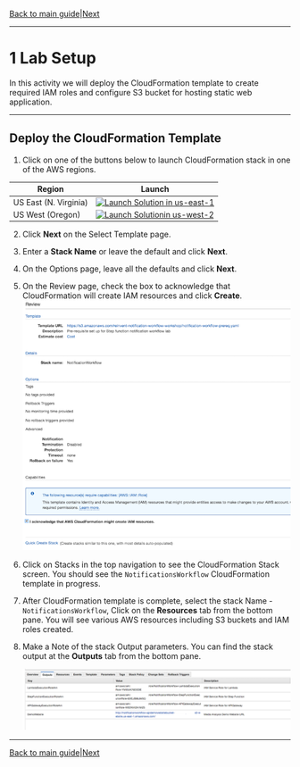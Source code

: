[Back to main guide](../README.md)|[Next](create-lambda-functions.md)

___

# 1 Lab Setup

In this activity we will deploy the CloudFormation template to create required IAM roles and configure S3 bucket for hosting static web application.

___

## Deploy the CloudFormation Template

1. Click on one of the buttons below to launch CloudFormation stack in one of the AWS regions.

Region | Launch
-------|-----
US East (N. Virginia) | [![Launch Solution in us-east-1](http://docs.aws.amazon.com/AWSCloudFormation/latest/UserGuide/images/cloudformation-launch-stack-button.png)](https://console.aws.amazon.com/cloudformation/home?region=us-east-1#/stacks/new?stackName=NotificationsWorkflow&templateURL=https://s3.amazonaws.com/reinvent-notification-workflow-workshop/notification-workflow-prereq.yaml)
US West (Oregon) | [![Launch Solutionin us-west-2](http://docs.aws.amazon.com/AWSCloudFormation/latest/UserGuide/images/cloudformation-launch-stack-button.png)](https://console.aws.amazon.com/cloudformation/home?region=us-west-2#/stacks/new?stackName=NotificationsWorkflow&templateURL=https://s3.amazonaws.com/reinvent-notification-workflow-workshop/notification-workflow-prereq.yaml)


2. Click **Next** on the Select Template page.

3. Enter a **Stack Name** or leave the default and click **Next**.

4. On the Options page, leave all the defaults and click **Next**.

5. On the Review page, check the box to acknowledge that CloudFormation will create IAM resources and click **Create**.
    ![Acknowledge IAM Screenshot](images/cfn-ack-iam.png)

6. Click on Stacks in  the top navigation to see the CloudFormation Stack screen. You should see the `NotificationsWorkflow` CloudFormation template in progress.

7. After CloudFormation template is complete, select the stack Name - `NotificationsWorkflow`, Click on the **Resources** tab from the bottom pane. You will see various AWS resources including S3 buckets and IAM roles created.

8. Make a Note of the stack Output parameters. You can find the stack output at the **Outputs** tab from the bottom pane.

	![Stack Output](images/cfn-output.png)
___

[Back to main guide](../README.md)|[Next](create-lambda-functions.md)
